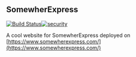 ## SomewherExpress

[![Build Status](https://travis-ci.org/NoryDev/somewherexpress.svg?branch=master)](https://travis-ci.org/NoryDev/somewherexpress)[![security](https://hakiri.io/github/NoryDev/somewherexpress/master.svg)](https://hakiri.io/github/NoryDev/somewherexpress/master)

A cool website for SomewherExpress deployed on [https://www.somewherexpress.com/](https://www.somewherexpress.com/)
